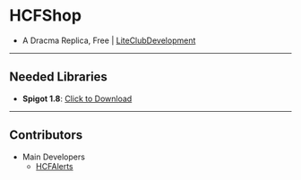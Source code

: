 # HCFShop
* A Dracma Replica, Free | [LiteClubDevelopment](https://github.com/LiteClubDevelopment)
---
## Needed Libraries
- **Spigot 1.8**: [Click to Download](https://papermc.io)
---
## Contributors
- Main Developers
  - [HCFAlerts](https://github.com/HCFAlerts)

